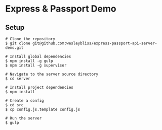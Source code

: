 Express & Passport Demo
=======================

## Setup

```
# Clone the repository
$ git clone git@github.com:wesleybliss/express-passport-api-server-demo.git

# Install global dependencies
$ npm install -g gulp
$ npm install -g supervisor

# Navigate to the server source directory
$ cd server

# Install project dependencies
$ npm install

# Create a config
$ cd src
$ cp config.js.template config.js

# Run the server
$ gulp
```